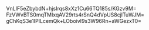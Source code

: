 VnLIF5eZbybdN+hjsIrqs8xXz1Cu66TQ185s/KGzv9M=
FzVWvBTS0mqTMIxqAV29rts4rSnQ4dVpUS8cjlTuWJM=
gChKqS3e1IPILcemQk+LOboivI9s3W96Rn+aWGezxT0=

